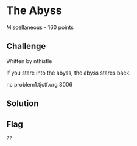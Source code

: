 # The Abyss
Miscellaneous - 160 points

## Challenge 

Written by nthistle

If you stare into the abyss, the abyss stares back.

nc problem1.tjctf.org 8006

## Solution


## Flag

	??